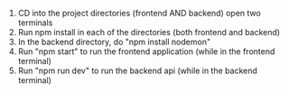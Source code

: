 1. CD into the project directories (frontend AND backend) open two terminals
2. Run npm install in each of the directories (both frontend and backend)
3. In the backend directory, do "npm install nodemon"
3. Run "npm start" to run the frontend application (while in the frontend terminal)
4. Run "npm run dev" to run the backend api (while in the backend terminal)